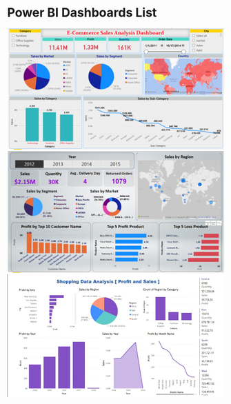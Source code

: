# Power BI Dashboards List


<img src='E Commerce Data Analysis.png' class="center">
<img src='Power Bi Dashboard.png' class="center">
<img src='Shopping Data.jpg' class="center">
